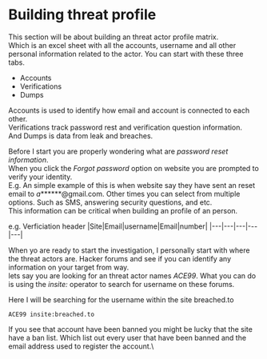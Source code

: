 # Building threat profile

This section will be about building an threat actor profile matrix.\
Which is an excel sheet with all the accounts, username and all other personal information related to the actor. You can start with these three tabs.
* Accounts
* Verifications
* Dumps
  
Accounts is used to identify how email and account is connected to each other.\
Verifications track password rest and verification question information.\
And Dumps is data from leak and breaches.

Before I start you are properly wondering what are *password reset information*.\
When you click the *Forgot password* option on website you are prompted to verify your identity.\
E.g. An simple example of this is when website say they have sent an reset email to *a*******@gmail.com. Other times you can select from multiple options. Such as SMS, answering security questions, and etc.\
This information can be critical when building an profile of an person. 

e.g. Verficiation header
|Site|Email|username|Email|number|
|---|---|---|---|---|


When yo are ready to start the investigation, I personally start with where the threat actors are. Hacker forums and see if you can identify any information on your target from way.\
lets say you are looking for an threat actor names *ACE99*. What you can do is using the *insite:* operator to search for username on these forums.


Here I will be searching for the username within the site breached.to
````
ACE99 insite:breached.to
````

If you see that account have been banned you might be lucky that the site have a ban list. Which list out every user that have been banned and the email address used to register the account.\

